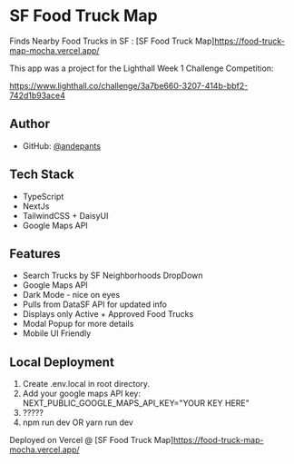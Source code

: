 
# SF Food Truck Map

Finds Nearby Food Trucks in SF : [SF Food Truck Map]https://food-truck-map-mocha.vercel.app/

This app was a project for the Lighthall Week 1 Challenge Competition:

https://www.lighthall.co/challenge/3a7be660-3207-414b-bbf2-742d1b93ace4

## Author

- GitHub: [@andepants](https://github.com/andepants)

## Tech Stack
- TypeScript
- NextJs
- TailwindCSS + DaisyUI
- Google Maps API

## Features

- Search Trucks by SF Neighborhoods DropDown
- Google Maps API
- Dark Mode - nice on eyes
- Pulls from DataSF API for updated info
- Displays only Active + Approved Food Trucks
- Modal Popup for more details
- Mobile UI Friendly

## Local Deployment

1. Create .env.local in root directory.
2. Add your google maps API key: NEXT_PUBLIC_GOOGLE_MAPS_API_KEY="YOUR KEY HERE"
3. ?????
4. npm run dev OR yarn run dev

Deployed on Vercel @ [SF Food Truck Map]https://food-truck-map-mocha.vercel.app/
